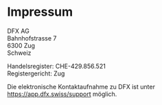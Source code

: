 # Impressum

DFX AG  
Bahnhofstrasse 7  
6300 Zug  
Schweiz

Handelsregister: CHE-429.856.521  
Registergericht: Zug
  
Die elektronische Kontaktaufnahme zu DFX ist unter https://app.dfx.swiss/support möglich. 
